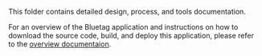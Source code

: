 This folder contains detailed design, process, and tools documentation.  

For an overview of the Bluetag application and instructions on how to download the source code, build, and deploy this application, please refer to the [overview documentaion](../../../blob/master/README.md).
